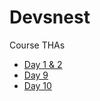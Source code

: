 # Devsnest

Course THAs
* [Day 1 & 2](https://epsilonalpha.netlify.app/day1,2/)
* [Day 9](https://epsilonalpha.netlify.app/day9/)
* [Day 10](https://epsilonalpha.netlify.app/day10/)